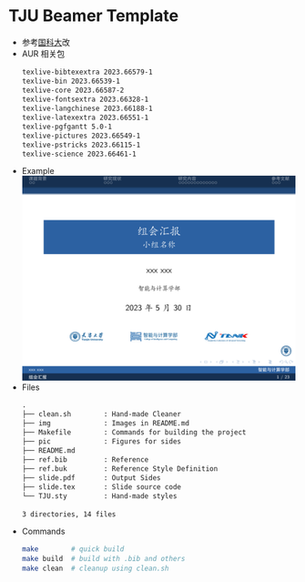 # TJU Beamer Template

* 参考[国科大](https://www.overleaf.com/latex/templates/ucas-beamer-theme/npkdpbrpjfbn)改
* AUR 相关包
    ```
    texlive-bibtexextra 2023.66579-1
    texlive-bin 2023.66539-1
    texlive-core 2023.66587-2
    texlive-fontsextra 2023.66328-1
    texlive-langchinese 2023.66188-1
    texlive-latexextra 2023.66551-1
    texlive-pgfgantt 5.0-1
    texlive-pictures 2023.66549-1
    texlive-pstricks 2023.66115-1
    texlive-science 2023.66461-1
    ```
* Example
![image_2023-05-30-20-29-56](img/image_2023-05-30-20-29-56.png)
* Files
    ```
    .
    ├── clean.sh        : Hand-made Cleaner
    ├── img             : Images in README.md
    ├── Makefile        : Commands for building the project
    ├── pic             : Figures for sides
    ├── README.md       
    ├── ref.bib         : Reference
    ├── ref.buk         : Reference Style Definition
    ├── slide.pdf       : Output Sides
    ├── slide.tex       : Slide source code
    └── TJU.sty         : Hand-made styles
    
    3 directories, 14 files
    ```
* Commands
    ```bash
    make        # quick build
    make build  # build with .bib and others
    make clean  # cleanup using clean.sh
    ```
